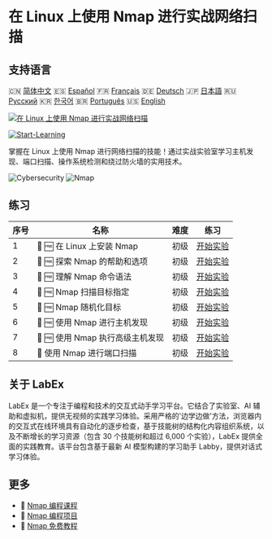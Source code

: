 # 在 Linux 上使用 Nmap 进行实战网络扫描

## 支持语言

🇨🇳 [简体中文](README_zh.md) 🇪🇸 [Español](README_es.md) 🇫🇷 [Français](README_fr.md) 🇩🇪 [Deutsch](README_de.md) 🇯🇵 [日本語](README_ja.md) 🇷🇺 [Русский](README_ru.md) 🇰🇷 [한국어](README_ko.md) 🇧🇷 [Português](README_pt.md) 🇺🇸 [English](README.md) 

[![在 Linux 上使用 Nmap 进行实战网络扫描](https://cover-creator.labex.io/hands-on-network-scanning-with-nmap-on-linux.png?lang=zh)](https://labex.io/zh/courses/hands-on-network-scanning-with-nmap-on-linux)

[![Start-Learning](https://img.shields.io/badge/Start-Learning-whitesmoke?style=for-the-badge)](https://labex.io/zh/courses/hands-on-network-scanning-with-nmap-on-linux)

掌握在 Linux 上使用 Nmap 进行网络扫描的技能！通过实战实验室学习主机发现、端口扫描、操作系统检测和绕过防火墙的实用技术。

![Cybersecurity](https://img.shields.io/badge/Cybersecurity-whitesmoke?style=for-the-badge&logo=cybersecurity)
![Nmap](https://img.shields.io/badge/Nmap-whitesmoke?style=for-the-badge&logo=nmap)


## 练习

|   序号 | 名称                             | 难度   | 练习                                                                                                                     |
|--------|----------------------------------|--------|--------------------------------------------------------------------------------------------------------------------------|
|      1 | 📖 🆓 在 Linux 上安装 Nmap       | 初级   | <a target='_blank' href='https://labex.io/zh/tutorials/nmap-install-nmap-on-linux-530181'>开始实验</a>                   |
|      2 | 📖 🆓 探索 Nmap 的帮助和选项     | 初级   | <a target='_blank' href='https://labex.io/zh/tutorials/nmap-explore-nmap-help-and-options-in-nmap-547101'>开始实验</a>   |
|      3 | 📖 🆓 理解 Nmap 命令语法         | 初级   | <a target='_blank' href='https://labex.io/zh/tutorials/nmap-understand-nmap-command-syntax-530159'>开始实验</a>          |
|      4 | 📖 🆓 Nmap 扫描目标指定          | 初级   | <a target='_blank' href='https://labex.io/zh/tutorials/nmap-specify-targets-for-scanning-in-nmap-530185'>开始实验</a>    |
|      5 | 📖 🆓 Nmap 随机化目标            | 初级   | <a target='_blank' href='https://labex.io/zh/tutorials/nmap-randomize-targets-in-nmap-547108'>开始实验</a>               |
|      6 | 📖 🆓 使用 Nmap 进行主机发现     | 初级   | <a target='_blank' href='https://labex.io/zh/tutorials/nmap-perform-host-discovery-with-nmap-530184'>开始实验</a>        |
|      7 | 📖 🆓 使用 Nmap 执行高级主机发现 | 初级   | <a target='_blank' href='https://labex.io/zh/tutorials/nmap-perform-advanced-host-discovery-in-nmap-547102'>开始实验</a> |
|      8 | 📖  使用 Nmap 进行端口扫描       | 初级   | <a target='_blank' href='https://labex.io/zh/tutorials/nmap-conduct-port-scanning-with-nmap-530176'>开始实验</a>         |

## 关于 LabEx

LabEx 是一个专注于编程和技术的交互式动手学习平台。它结合了实验室、AI 辅助和虚拟机，提供无视频的实践学习体验。采用严格的'边学边做'方法，浏览器内的交互式在线环境具有自动化的逐步检查，基于技能树的结构化内容组织系统，以及不断增长的学习资源（包含 30 个技能树和超过 6,000 个实验），LabEx 提供全面的实践教育。该平台包含基于最新 AI 模型构建的学习助手 Labby，提供对话式学习体验。

## 更多

- 🔗 [Nmap 编程课程](https://github.com/labex-labs/awesome-programming-courses)
- 🔗 [Nmap 编程项目](https://github.com/labex-labs/awesome-programming-projects)
- 🔗 [Nmap 免费教程](https://github.com/labex-labs/nmap-free-tutorials)

